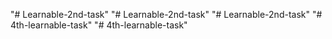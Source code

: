 "# Learnable-2nd-task" 
"# Learnable-2nd-task" 
"# Learnable-2nd-task" 
"# 4th-learnable-task" 
"# 4th-learnable-task" 
